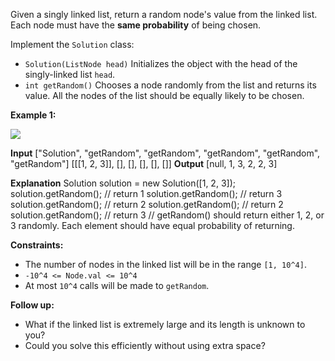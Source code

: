 
Given a singly linked list, return a random node's value from the linked list. Each node must have the  **same probability**  of being chosen.

Implement the  `Solution`  class:

-   `Solution(ListNode head)`  Initializes the object with the head of the singly-linked list  `head`.
-   `int getRandom()`  Chooses a node randomly from the list and returns its value. All the nodes of the list should be equally likely to be chosen.

**Example 1:**

![](https://assets.leetcode.com/uploads/2021/03/16/getrand-linked-list.jpg)

**Input**
["Solution", "getRandom", "getRandom", "getRandom", "getRandom", "getRandom"]
[[[1, 2, 3]], [], [], [], [], []]
**Output**
[null, 1, 3, 2, 2, 3]

**Explanation**
Solution solution = new Solution([1, 2, 3]);
solution.getRandom(); // return 1
solution.getRandom(); // return 3
solution.getRandom(); // return 2
solution.getRandom(); // return 2
solution.getRandom(); // return 3
// getRandom() should return either 1, 2, or 3 randomly. Each element should have equal probability of returning.

**Constraints:**

-   The number of nodes in the linked list will be in the range  `[1, 10^4]`.
-   `-10^4 <= Node.val <= 10^4`
-   At most  `10^4`  calls will be made to  `getRandom`.

**Follow up:**

-   What if the linked list is extremely large and its length is unknown to you?
-   Could you solve this efficiently without using extra space?